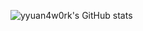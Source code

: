 ![yyuan4w0rk's GitHub stats](https://github-readme-stats.vercel.app/api?username=yyuan4w0rk&count_private=true&show_icons=true&bg_color=73A9AD&icon_color=F5F0BB&text_color=F5F0BB&hide_rank=true&hide_title=true&hide=stars,commits,issues,contribs)
